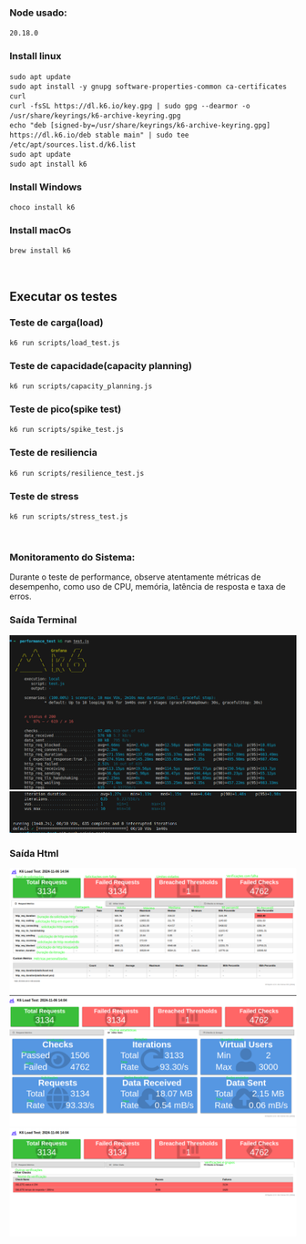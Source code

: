 ### Node usado: 
`20.18.0`


### Install linux
`sudo apt update`
<br>
`sudo apt install -y gnupg software-properties-common ca-certificates curl`
<br>
`curl -fsSL https://dl.k6.io/key.gpg | sudo gpg --dearmor -o /usr/share/keyrings/k6-archive-keyring.gpg`
<br>
`echo "deb [signed-by=/usr/share/keyrings/k6-archive-keyring.gpg] https://dl.k6.io/deb stable main" | sudo tee /etc/apt/sources.list.d/k6.list`
<br>
`sudo apt update`
<br>
`sudo apt install k6`

### Install Windows
`choco install k6`


### Install macOs
`brew install k6`


<br>

## Executar os testes

### Teste de carga(load)
`k6 run scripts/load_test.js`

### Teste de capacidade(capacity planning)
`k6 run scripts/capacity_planning.js`

### Teste de pico(spike test)
`k6 run scripts/spike_test.js`

### Teste de resiliencia
`k6 run scripts/resilience_test.js`

### Teste de stress
`k6 run scripts/stress_test.js`

<br>

### Monitoramento do Sistema:
 Durante o teste de performance, observe atentamente métricas de desempenho, como uso de CPU, memória, latência de resposta e taxa de erros.


### Saída Terminal
![Log do Terminal](.github/image.png)
![Log do Terminal](.github/image2.png)

### Saída Html   
![Log do html](.github/k6_1.png)
![Log do html](.github/k6_2.png)
![Log do html](.github/k6_3.png)
